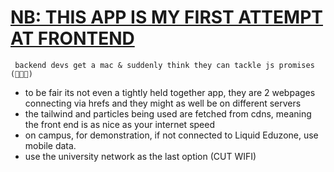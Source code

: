 # <ins>NB: THIS APP IS MY FIRST ATTEMPT AT FRONTEND</ins>

``` backend devs get a mac & suddenly think they can tackle js promises (🤹🏿🥁)```
- to be fair its not even a tightly held together app, they are 2 webpages connecting via hrefs and they might as well be on different servers
- the tailwind and particles being used are fetched from cdns, meaning the front end is as nice as your internet speed 
- on campus, for demonstration, if not connected to Liquid Eduzone, use mobile data. 
- use the university network as the last option (CUT WIFI) 